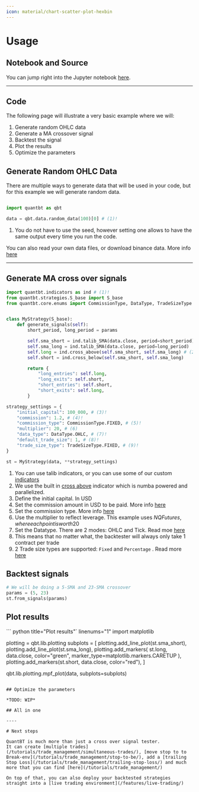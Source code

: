 ```yaml
---
icon: material/chart-scatter-plot-hexbin
---
```


# Usage
## Notebook and Source
You can jump right into the Jupyter notebook [here](https://github.com/Cultivating-Alpha/quant.bt/blob/master/examples/usage/usage.ipynb).

----

## Code
The following page will illustrate a very basic example where we will:

1. Generate random OHLC data
2. Generate a MA crossover signal 
3. Backtest the signal 
4. Plot the results
5. Optimize the parameters

## Generate Random OHLC Data
There are multiple ways to generate data that will be used in your code, but for this example we will generate random data.

``` python title="Generate random data" hl_lines="3"  linenums="1"

import quantbt as qbt

data = qbt.data.random_data(100)[0] # (1)!
```

1.  You do not have to use the seed, however setting one allows to have the same output every time you run the code.

You can also read your own data files, or download binance data. More info [here](/features/data)

---- 

## Generate MA cross over signals

``` python title="Generate signals" linenums="1"
import quantbt.indicators as ind # (1)!
from quantbt.strategies.S_base import S_base
from quantbt.core.enums import CommissionType, DataType, TradeSizeType


class MyStrategy(S_base):
    def generate_signals(self):
        short_period, long_period = params

        self.sma_short = ind.talib_SMA(data.close, period=short_period)
        self.sma_long = ind.talib_SMA(data.close, period=long_period)
        self.long = ind.cross_above(self.sma_short, self.sma_long) # (2)!
        self.short = ind.cross_below(self.sma_short, self.sma_long)

        return {
            "long_entries": self.long,
            "long_exits": self.short,
            "short_entries": self.short,
            "short_exits": self.long,
        }

strategy_settings = {
    "initial_capital": 100_000, # (3)!
    "commission": 1.2, # (4)!
    "commission_type": CommissionType.FIXED, # (5)!
    "multiplier": 20, # (6)
    "data_type": DataType.OHLC, # (7)! 
    "default_trade_size": 1, # (8)!
    "trade_size_type": TradeSizeType.FIXED, # (9)!
}

st = MyStrategy(data, **strategy_settings)

```

1. You can use talib indicators, or you can use some of our custom [indicators](/features/indicators)
2. We use the built in [cross above](/api/indicators/#cross-above) indicator which is numba powered and parallelized.
3. Define the initial capital. In USD
4. Set the commission amount in USD to be paid. More info [here](/api/strategy/#commissions)
5. Set the commission type. More info [here](/api/strategy/#commissions)
6. Use the multiplier to reflect leverage. This example uses $NQ Futures, where each point is worth 20$
7. Set the Datatype. There are 2 modes: OHLC and Tick. Read moe [here](/api/strategy/#datatype)
8. This means that no matter what, the backtester will always only take 1 contract per trade
9. 2 Trade size types are supported: `Fixed` and `Percentage` . Read more [here](/api/strategy/#tradesize)

## Backtest signals

``` python title="Backtest signals" linenums="1"
# We will be doing a 5-SMA and 23-SMA crossover
params = (5, 23)
st.from_signals(params)
```

## Plot results

``` python title="Plot results"` linenums="1"
import matplotlib

plotting = qbt.lib.plotting
subplots = [
    plotting.add_line_plot(st.sma_short),
    plotting.add_line_plot(st.sma_long),
    plotting.add_markers(
        st.long, data.close, color="green", marker_type=matplotlib.markers.CARETUP
    ),
    plotting.add_markers(st.short, data.close, color="red"),
]


qbt.lib.plotting.mpf_plot(data, subplots=subplots)
```

## Optimize the parameters

*TODO: WIP*

## All in one

---- 

# Next steps

QuantBT is much more than just a cross over signal tester. 
It can create [multiple trades](/tutorials/trade_management/simultaneous-trades/), [move stop to to Break-env](/tutorials/trade_management/stop-to-be/), add a [trailing Stop Loss](/tutorials/trade_management/trailing-stop-loss/) and much more that you can find [here](/tutorials/trade_management/)

On top of that, you can also deploy your backtested strategies straight into a [live trading environment](/features/live-trading/)
